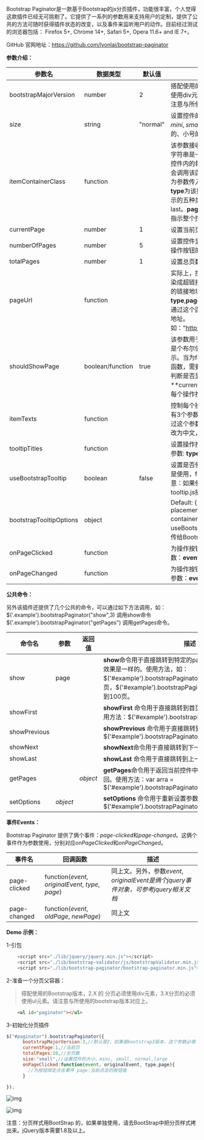 Bootstrap Paginator是一款基于Bootstrap的js分页插件，功能很丰富，个人觉得这款插件已经无可挑剔了。它提供了一系列的参数用来支持用户的定制，提供了公共的方法可随时获得插件状态的改变，以及事件来监听用户的动作。目前经过测试的浏览器包括： Firefox 5+, Chrome 14+, Safari 5+, Opera 11.6+ and IE 7+。

GitHub 官网地址：<https://github.com/lyonlai/bootstrap-paginator>

**参数介绍：**

| **参数名**              | **数据类型**     | **默认值** | **描述**                                                     |
| ----------------------- | ---------------- | ---------- | ------------------------------------------------------------ |
| bootstrapMajorVersion   | number           | 2          | 搭配使用的Bootstrap版本，2.X 的 分页必须使用div元素，3.X分页的必须使用ul元素。请注意与所使用的bootstrap版本对应上。 |
| size                    | string           | "normal"   | 设置控件的显示大小，是个字符串. 允许的值: *mini*, *small*, *normal*,*large。*值：mini版的、小号的、正常的、大号的。 |
| itemContainerClass      | function         |            | 该参数接收一个函数，返回一个字符串，该字符串是一个我们自定义的class类样式。当控件内的每个操纵按钮被渲染(render)时，都会调用该函数，同时把有关该按钮的信息作为参数传入。参数：**type**,**page**, **current** 。**type**为该控件的操作按钮的类型，如上图所示的五种类型：first、prev、page、next、last。**page**为该按钮所属第几页。**current** 指示整个控件的当前页是第几页。 |
| currentPage             | number           | 1          | 设置当前页.                                                  |
| numberOfPages           | number           | 5          | 设置控件显示的页码数.即：类型为"page"的操作按钮的数量。      |
| totalPages              | number           | 1          | 设置总页数.                                                  |
| pageUrl                 | function         |            | 实际上，控件内的每个操作按钮最终会被渲染成超链接，该参数的作用就是设置超链接的链接地址。该参数是个函数，参数为：**type**,**page**, **current。**这样我们就可以通过这个函数为每个操作按钮动态设置链接地址。如："http://example.com/list/page/"+page |
| shouldShowPage          | boolean/function | true       | 该参数用于设置某个操作按钮是否显示，可是个布尔值也可是个函数。当为true时，显示。当为false时，不显示。如果该参数是个函数，需要返回个布尔值，通过这个返回值判断是否显示。函数有3个参数: **type**, **page**, **current。**使用函数的好处是，可以对每个操作按钮进行显示控制。 |
| itemTexts               | function         |            | 控制每个操作按钮的显示文字。是个函数，有3个参数: **type**, **page**, **current。**通过这个参数我们就可以将操作按钮上的英文改为中文，如first-->首页，last-->尾页。 |
| tooltipTitles           | function         |            | 设置操作按钮的title属性。是个函数，有3个参数: **type**, **page**, **current。** |
| useBootstrapTooltip     | boolean          | false      | 设置是否使用Bootstrap内置的tooltip。 true是使用，false是不使用,默认是不使用。注意：如果使用，则需要引入bootstrap-tooltip.js插件。 |
| bootstrapTooltipOptions | object           |            | Default:    {        animation: true,        html: true,        placement: 'top',        selector: false,        title: "",        container: false }该参数是个js对象。当参数useBootstrapTooltip为true时，会将该对象传给Bootstrap的bootstrap-tooltip.js插件。 |
| onPageClicked           | function         |            | 为操作按钮绑定click事件。回调函数的参数：**event**, **originalEvent**, **type**,**page。** |
| onPageChanged           | function         |            | 为操作按钮绑定页码改变事件，回调函数的参数：**event**, **oldPage**, **newPage。** |

**公共命令：**

另外该插件还提供了几个公共的命令，可以通过如下方法调用，如：$('.example').bootstrapPaginator("show",3) 调用show命令$('.example').bootstrapPaginator("getPages") 调用getPages命令。

| **命令名**   | **参数** | **返回值** | **描述**                                                     |
| ------------ | -------- | ---------- | ------------------------------------------------------------ |
| show         | page     |            | **show**命令用于直接跳转到特定的page，与直接点击操作按钮的效果是一样的。使用方法，如：$('#example').bootstrapPaginator("show",3) 直接跳转到第3页，$('#example').bootstrapPaginator("show",100)直接跳转到100页。 |
| showFirst    |          |            | **showFirst** 命令用于直接跳转到首页，与点击first按钮相同。使用方法：$('#example').bootstrapPaginator("showFirst") |
| showPrevious |          |            | **showPrevious** 命令用于直接跳转到上一页。使用方法：$('#example').bootstrapPaginator("showPrevious") |
| showNext     |          |            | **showNext**命令用于直接跳转到下一页。                       |
| showLast     |          |            | **showLast** 命令用于直接跳转到上一页。                      |
| getPages     |          | *object*   | **getPages**命令用于返回当前控件中显示的页码，以数组形式返回。使用方法：var arra = $('#example').bootstrapPaginator("getPages") |
| setOptions   | *object* |            | **setOptions** 命令用于重新设置参数，使用方法：$('#example').bootstrapPaginator("setOptions",newoptions) |

**事件Events：**

Bootstrap Paginator 提供了俩个事件：*page-clicked*和*page-changed*。这俩个事件作为参数使用，分别对应*onPageClicked*和*onPageChanged*。

| **事件名**   | **回调函数**                                       | **描述**                                                     |
| ------------ | -------------------------------------------------- | ------------------------------------------------------------ |
| page-clicked | function(*event*, *originalEvent*, *type*, *page*) | 同上文。另外，参数*event*, *originalEvent是俩个jquery事件对象，可参考jquery相关文档* |
| page-changed | function(*event*, *oldPage*, *newPage*)            | 同上文                                                       |

 

**Demo 示例：**

1-引包

```js
    <script src="./lib/jquery/jquery.min.js"></script>
    <script src="./lib/bootstrap-validator/js/bootstrapValidator.min.js"></script>
    <script src="./lib/bootstrap-paginator/bootstrap-paginator.min.js"></script>
```

2-准备一个分页父容器：

> 搭配使用的Bootstrap版本，2.X 的 分页必须使用div元素，3.X分页的必须使用ul元素。请注意与所使用的bootstrap版本对应上。

```html
	<ul id="paginator"></ul>
```

3-初始化分页插件

```js
$("#paginator").bootstrapPaginator({
      bootstrapMajorVersion:3,//默认是2，如果是bootstrap3版本，这个参数必填
      currentPage:1,//当前页
      totalPages:10,//总页数
      size:"small",//设置控件的大小，mini, small, normal,large
      onPageClicked:function(event, originalEvent, type,page){
        //为按钮绑定点击事件 page:当前点击的按钮值
      }

});

```



 

 ![img](file:///C:\Users\cc\AppData\Local\Temp\ksohtml\wpsC8D.tmp.png)

![img](file:///C:\Users\cc\AppData\Local\Temp\ksohtml\wpsC8E.tmp.png) 

 

注意：分页样式用BootStrap 的，如果单独使用，请去BootStrap中把分页样式拷出来。jQuery版本需要1.8及以上。

 